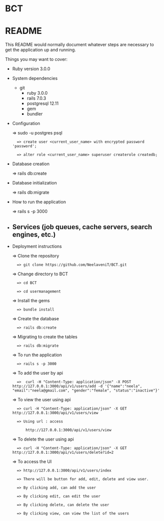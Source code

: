 # BCT

# README

This README would normally document whatever steps are necessary to get the
application up and running.

Things you may want to cover:

* Ruby version
	3.0.0

* System dependencies
	* git
        * ruby 3.0.0
        * rails 7.0.3
        * postgresql 12.11
        * gem
        * bundler

* Configuration

	=> sudo -u postgres psql

        => create user <current_user_name> with encrypted password 'password';

        => alter role <current_user_name> superuser createrole createdb;

* Database creation
 
	=> rails db:create

* Database initialization

	=> rails db:migrate

* How to run the application

	=> rails s -p 3000
	
* Services (job queues, cache servers, search engines, etc.)
	-

* Deployment instructions

	=> Clone the repository

		=> git clone https://github.com/NeelaveniT/BCT.git

	=> Change directory to BCT

		=> cd BCT
		
		=> cd usermanagement

	=> Install the gems  
	
		=> bundle install

	=> Create the database
		
		=> rails db:create

	=> Migrating to create the tables
	
		=> rails db:migrate
	
	=> To run the application

		=> rails s -p 3000	

	=> To add the user by api
	
		=>  curl -H "Content-Type: application/json" -X POST http://127.0.0.1:3000/api/v1/users/add -d '{"name":"neela", "email":"neela@gmail.com", "gender":"female", "status":"inactive"}'

	=> To view the user using api
	
		=> curl -H "Content-Type: application/json" -X GET http://127.0.0.1:3000/api/v1/users/view

		=> Using url : access 
		
			http://127.0.0.1:3000/api/v1/users/view

	=> To delete the user using api
	
		=> curl -H "Content-Type: application/json" -X GET http://127.0.0.1:3000/api/v1/users/delete?id=2

		 		
	=> To access the UI 
	
		=> http://127.0.0.1:3000/api/v1/users/index

		=> There will be button for add, edit, delete and view user.
		
		=> By clicking add, can add the user
		
		=> By clicking edit, can edit the user
		
		=> By clicking delete, can delete the user
		
		=> By clicking view, can view the list of the users

	 
